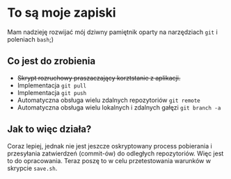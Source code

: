 # To są moje zapiski

Mam nadzieję rozwijać mój dziwny pamiętnik oparty na narzędziach `git` i poleniach `bash`;)

## Co jest do zrobienia

* ~~Skrypt rozruchowy praszaczający korztstanie z aplikacji.~~
* Implementacja `git pull`
* Implementacja `git push`
* Automatyczna obsługa wielu zdalnych repozytoriów `git remote`
* Automatyczna obsługa wielu lokalnych i zdalnych gałęzi `git branch -a`


## Jak to więc działa?

Coraz lepiej, jednak nie jest jeszcze oskryptowany process pobierania i przesyłania zatwierdzeń (commit-ów) do odległych repozytoriów. Więc jest to do opracowania. Teraz poszę to w celu przetestowania warunków w skrypcie `save.sh`.
